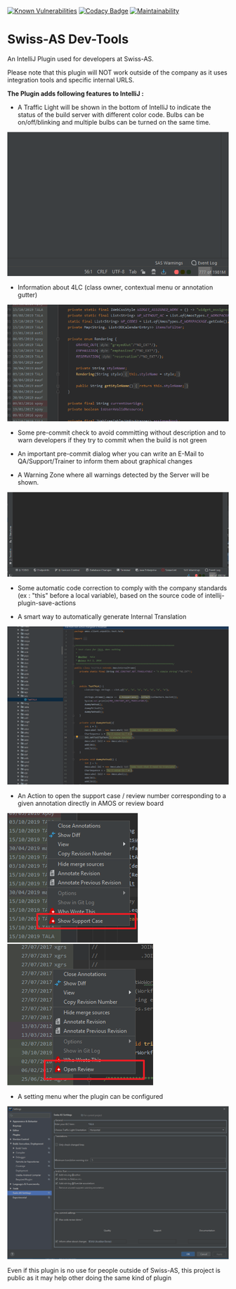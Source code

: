[![Known Vulnerabilities](https://snyk.io/test/github/alain57/swissas-dev-tools/badge.svg?targetFile=build.gradle)](https://snyk.io/test/github/alain57/swissas-dev-tools?targetFile=build.gradle) [![Codacy Badge](https://api.codacy.com/project/badge/Grade/ca8fb7777f0b4982a31ed6824bb3a491)](https://www.codacy.com/manual/alain57/swissas-dev-tools?utm_source=github.com&amp;utm_medium=referral&amp;utm_content=alain57/swissas-dev-tools&amp;utm_campaign=Badge_Grade)
[![Maintainability](https://api.codeclimate.com/v1/badges/0d04e7590d8b723674b3/maintainability)](https://codeclimate.com/github/alain57/swissas-dev-tools/maintainability)
# Swiss-AS Dev-Tools
An IntelliJ Plugin used for developers at Swiss-AS.

Please note that this plugin will NOT work outside of the company as it uses integration tools and specific internal URLS.

**The Plugin adds following features to IntelliJ :**

*   A Traffic Light will be shown in the bottom of IntelliJ to indicate the status of the build server with different color code.
Bulbs can be on/off/blinking and multiple bulbs can be turned on the same time.

![ScreenShot](doc/traffic_light.gif)

*   Information about 4LC (class owner, contextual menu or annotation gutter)

![ScreenShot](doc/letter_code.gif)
 
*   Some pre-commit check to avoid committing without description and to warn developers if they try to commit when the build is not green

*   An important pre-commit dialog wher you can write an E-Mail to QA/Support/Trainer to inform them about graphical changes

*   A Warning Zone where all warnings detected by the Server will be shown.

![ScreenShot](doc/warning_zone.gif)

*   Some automatic code correction to comply with the company standards (ex : "this" before a local variable), based on the source code of intellij-plugin-save-actions

*   A smart way to automatically generate Internal Translation

![ScreenShot](doc/translate.gif)

*   An Action to open the support case / review number corresponding to a given annotation directly in AMOS or review board

![ScreenShot](doc/show_case.png)
![ScreenShot](doc/show_review.png)

*   A setting menu wher the plugin can be configured

![ScreenShot](doc/settings.png)

Even if this plugin is no use for people outside of Swiss-AS, this project is public as it may help other doing the same kind of plugin
